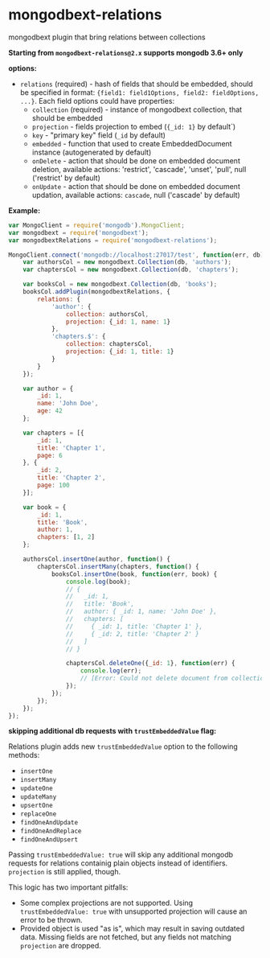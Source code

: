 # mongodbext-relations
mongodbext plugin that bring relations between collections

**Starting from `mongodbext-relations@2.x` supports mongodb 3.6+ only**

**options:**

* `relations` (required) - hash of fields that should be embedded, should be specified in format: `{field1: field1Options, field2: fieldOptions, ...}`.
Each field options could have properties:
    * `collection` (required) - instance of mongodbext collection, that should be embedded
    * `projection` - fields projection to embed (`{_id: 1}` by default`)
    * `key` - "primary key" field (`_id` by default)
    * `embedded` - function that used to create EmbeddedDocument instance (autogenerated by default)
    * `onDelete` - action that should be done on embedded document deletion, available actions: 'restrict', 'cascade', 'unset', 'pull', null ('restrict' by default)
    * `onUpdate` - action that should be done on embedded document updation, available actions: `cascade`, null ('cascade' by default)

**Example:**

``` js
var MongoClient = require('mongodb').MongoClient;
var mongodbext = require('mongodbext');
var mongodbextRelations = require('mongodbext-relations');

MongoClient.connect('mongodb://localhost:27017/test', function(err, db) {
    var authorsCol = new mongodbext.Collection(db, 'authors');
    var chaptersCol = new mongodbext.Collection(db, 'chapters');

    var booksCol = new mongodbext.Collection(db, 'books');
    booksCol.addPlugin(mongodbextRelations, {
        relations: {
            'author': {
                collection: authorsCol,
                projection: {_id: 1, name: 1}
            },
            'chapters.$': {
                collection: chaptersCol,
                projection: {_id: 1, title: 1}
            }
        }
    });

    var author = {
        _id: 1,
        name: 'John Doe',
        age: 42
    };

    var chapters = [{
        _id: 1,
        title: 'Chapter 1',
        page: 6
    }, {
        _id: 2,
        title: 'Chapter 2',
        page: 100
    }];

    var book = {
        _id: 1,
        title: 'Book',
        author: 1,
        chapters: [1, 2]
    };

    authorsCol.insertOne(author, function() {
        chaptersCol.insertMany(chapters, function() {
            booksCol.insertOne(book, function(err, book) {
                console.log(book);
                // {
                //   _id: 1,
                //   title: 'Book',
                //   author: { _id: 1, name: 'John Doe' },
                //   chapters: [
                //     { _id: 1, title: 'Chapter 1' },
                //     { _id: 2, title: 'Chapter 2' }
                //   ]
                // }

                chaptersCol.deleteOne({_id: 1}, function(err) {
                    console.log(err);
                    // [Error: Could not delete document from collection `chapters` because it is embedded to related collection `books` in the field `chapters` of document with _id=1]
                });
            });
        });
    });
});

```

**skipping additional db requests with `trustEmbeddedValue` flag:**

Relations plugin adds new `trustEmbeddedValue` option to the following methods:

 * `insertOne`
 * `insertMany`
 * `updateOne`
 * `updateMany`
 * `upsertOne`
 * `replaceOne`
 * `findOneAndUpdate`
 * `findOneAndReplace`
 * `findOneAndUpsert`

Passing `trustEmbeddedValue: true` will skip any additional mongodb requests for relations containig plain objects instead of identifiers. `projection` is still applied, though.

This logic has two important pitfalls:

 * Some complex projections are not supported. Using `trustEmbeddedValue: true` with unsupported projection will cause an error to be thrown.
 * Provided object is used "as is", which may result in saving outdated data. Missing fields are not fetched, but any fields not matching `projection` are dropped.
